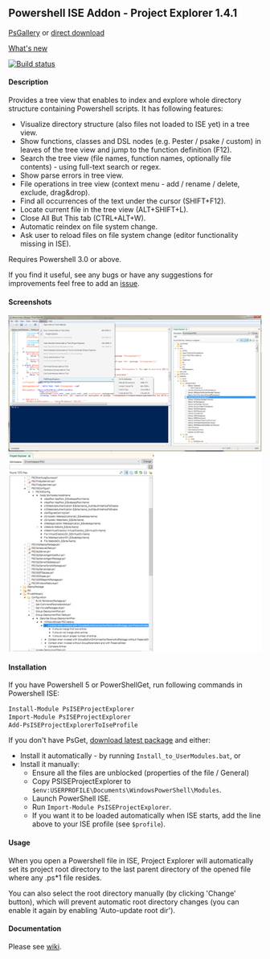 ## Powershell ISE Addon - Project Explorer 1.4.1

[PsGallery](https://www.powershellgallery.com/packages/PsISEProjectExplorer) or [direct download](https://github.com/mgr32/PsISEProjectExplorer/releases/latest)

[What's new](https://github.com/mgr32/PsISEProjectExplorer/wiki)

[![Build status](https://ci.appveyor.com/api/projects/status/u2erfvsojuedn1sl/branch/master?svg=true)](https://ci.appveyor.com/project/mgr32/psiseprojectexplorer/branch/master)

#### Description

Provides a tree view that enables to index and explore whole directory structure containing Powershell scripts. It has following features:

* Visualize directory structure (also files not loaded to ISE yet) in a tree view.
* Show functions, classes and DSL nodes (e.g. Pester / psake / custom) in leaves of the tree view and jump to the function definition (F12).
* Search the tree view (file names, function names, optionally file contents) - using full-text search or regex.
* Show parse errors in tree view.
* File operations in tree view (context menu - add / rename / delete, exclude, drag&drop).
* Find all occurrences of the text under the cursor (SHIFT+F12).
* Locate current file in the tree view (ALT+SHIFT+L).
* Close All But This tab (CTRL+ALT+W).
* Automatic reindex on file system change.
* Ask user to reload files on file system change (editor functionality missing in ISE).


Requires Powershell 3.0 or above.

If you find it useful, see any bugs or have any suggestions for improvements feel free to add an <a href="https://github.com/mgr32/PsISEProjectExplorer/issues">issue</a>.

#### Screenshots
![ScreenShot](./PsISEProjectExplorer_screen.png?raw=true)
![ScreenShot](./PsISEProjectExplorer_screen_dsl.png?raw=true)

#### Installation

If you have Powershell 5 or PowerShellGet, run following commands in Powershell ISE:
```
Install-Module PsISEProjectExplorer
Import-Module PsISEProjectExplorer
Add-PsISEProjectExplorerToIseProfile
```

If you don't have PsGet, [download latest package](https://github.com/mgr32/PsISEProjectExplorer/releases/latest) and either:
* Install it automatically - by running `Install_to_UserModules.bat`, or
* Install it manually:
  * Ensure all the files are unblocked (properties of the file / General)
  * Copy PSISEProjectExplorer to `$env:USERPROFILE\Documents\WindowsPowerShell\Modules`.
  * Launch PowerShell ISE.
  * Run `Import-Module PsISEProjectExplorer`.
  * If you want it to be loaded automatically when ISE starts, add the line above to your ISE profile (see `$profile`).

#### Usage

When you open a Powershell file in ISE, Project Explorer will automatically set its project root directory to the last parent directory of the opened file where any .ps*1 file resides. 

You can also select the root directory manually (by clicking 'Change' button), which will prevent automatic root directory changes (you can enable it again by enabling 'Auto-update root dir').

#### Documentation

Please see [wiki](https://github.com/mgr32/PsISEProjectExplorer/wiki).

